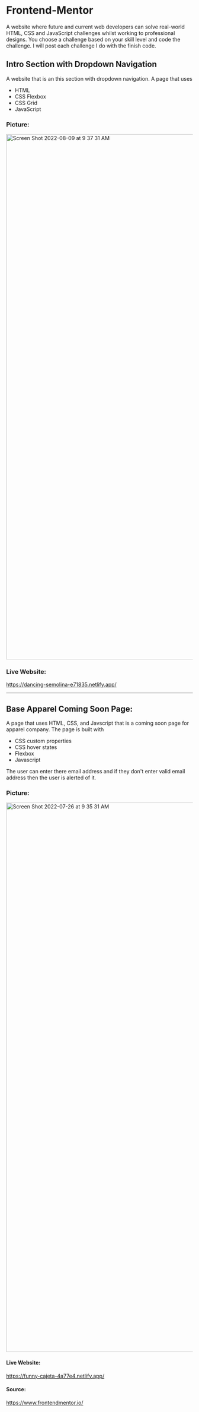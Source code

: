 # Frontend-Mentor

A website where future and current web developers can solve real-world HTML, CSS and JavaScript challenges whilst working to professional designs.
You choose a challenge based on your skill level and code the challenge. I will post each challenge I do with the finish code.

## Intro Section with Dropdown Navigation
A website that is an this section with dropdown navigation. A page that uses 
- HTML 
- CSS Flexbox 
- CSS Grid 
- JavaScript

### Picture:
<img width="1416" alt="Screen Shot 2022-08-09 at 9 37 31 AM" src="https://user-images.githubusercontent.com/56359938/183664380-20fd6469-6bb0-48bf-9a93-c4f6a853fc62.png">


### Live Website: 
https://dancing-semolina-e71835.netlify.app/

-----------------------------------------------------------------------------------------------------------------------------------------------------

## Base Apparel Coming Soon Page:
A page that uses HTML, CSS, and Javscript that is a coming soon page for apparel company. The page is built with 
- CSS custom properties
- CSS hover states
- Flexbox
- Javascript

The user can enter there email address and if they don't enter valid email address then the user is alerted of it.

### Picture: 
<img width="1481" alt="Screen Shot 2022-07-26 at 9 35 31 AM" src="https://user-images.githubusercontent.com/56359938/181019201-ec1c4cd2-2a64-4619-bf19-4f7d369d0408.png">

#### Live Website: 
https://funny-cajeta-4a77e4.netlify.app/

#### Source:
https://www.frontendmentor.io/







